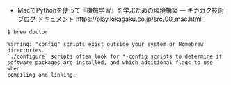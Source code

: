 - MacでPythonを使って『機械学習』を学ぶための環境構築 — キカガク技術ブログ ドキュメント https://play.kikagaku.co.jp/src/00_mac.html

```
$ brew doctor

Warning: "config" scripts exist outside your system or Homebrew directories.
`./configure` scripts often look for *-config scripts to determine if
software packages are installed, and which additional flags to use when
compiling and linking.
```

